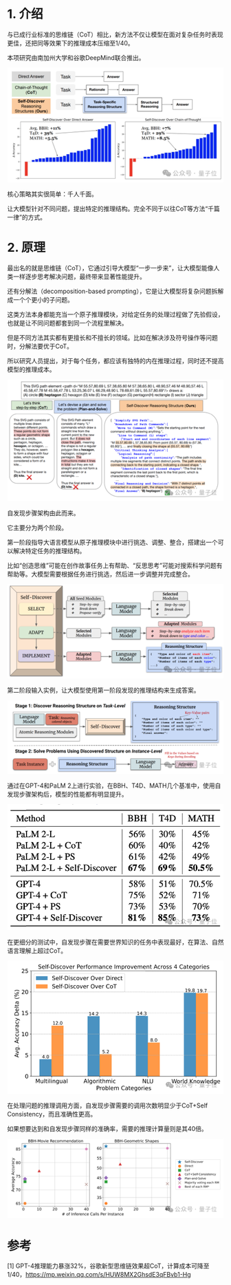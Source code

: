 # 1. 介绍

与已成行业标准的思维链（CoT）相比，新方法不仅让模型在面对复杂任务时表现更佳，还把同等效果下的推理成本压缩至1/40。

本项研究由南加州大学和谷歌DeepMind联合推出。

![](.11_Self_Discoer_images/推理结构.png)

核心策略其实很简单：千人千面。

让大模型针对不同问题，提出特定的推理结构。完全不同于以往CoT等方法“千篇一律”的方式。

# 2. 原理

最出名的就是思维链（CoT），它通过引导大模型“一步一步来”，让大模型能像人类一样逐步思考解决问题，最终带来显著性能提升。

还有分解法（decomposition-based prompting），它是让大模型将复杂问题拆解成一个个更小的子问题。

这类方法本身都能充当一个原子推理模块，对给定任务的处理过程做了先验假设，也就是让不同问题都套到同一个流程里解决。

但是不同方法其实都有更擅长和不擅长的领域。比如在解决涉及符号操作等问题时，分解法要优于CoT。

所以研究人员提出，对于每个任务，都应该有独特的内在推理过程，同时还不提高模型的推理成本。

![](.11_Self_Discoer_images/方法对比.png)

自发现步骤架构由此而来。

它主要分为两个阶段。

第一阶段指导大语言模型从原子推理模块中进行挑选、调整、整合，搭建出一个可以解决特定任务的推理结构。

比如“创造思维”可能在创作故事任务上有帮助、“反思思考”可能对搜索科学问题有帮助等。大模型需要根据任务进行挑选，然后进一步调整并完成整合。

![](.11_Self_Discoer_images/规划阶段.png)

第二阶段输入实例，让大模型使用第一阶段发现的推理结构来生成答案。

![](.11_Self_Discoer_images/答案生成.png)

通过在GPT-4和PaLM 2上进行实验，在BBH、T4D、MATH几个基准中，使用自发现步骤架构后，模型的性能都有明显提升。

![](.11_Self_Discoer_images/实验结果.png)

在更细分的测试中，自发现步骤在需要世界知识的任务中表现最好，在算法、自然语言理解上超过CoT。

![](.11_Self_Discoer_images/细分测试.png)

在处理问题的推理调用方面，自发现步骤需要的调用次数明显少于CoT+Self Consistency，而且准确性更高。

如果想要达到和自发现步骤同样的准确率，需要的推理计算量则是其40倍。

![](.11_Self_Discoer_images/推理对比.png)

# 参考

[1] GPT-4推理能力暴涨32%，谷歌新型思维链效果超CoT，计算成本可降至1/40，https://mp.weixin.qq.com/s/HUW8MX2GhsdE3qFBvb1-Hg